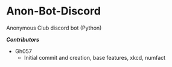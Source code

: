 # Anon-Bot-Discord
Anonymous Club discord bot (Python)

***Contributors***

- Gh057
  - Initial commit and creation, base features, xkcd, numfact

